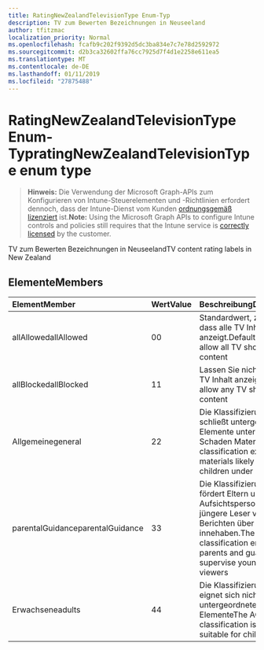 ```yaml
---
title: RatingNewZealandTelevisionType Enum-Typ
description: TV zum Bewerten Bezeichnungen in Neuseeland
author: tfitzmac
localization_priority: Normal
ms.openlocfilehash: fcafb9c202f9392d5dc3ba834e7c7e78d2592972
ms.sourcegitcommit: d2b3ca32602ffa76cc7925d7f4d1e2258e611ea5
ms.translationtype: MT
ms.contentlocale: de-DE
ms.lasthandoff: 01/11/2019
ms.locfileid: "27875488"
---
```

# <a name="ratingnewzealandtelevisiontype-enum-type"></a><span data-ttu-id="6e01d-103">RatingNewZealandTelevisionType Enum-Typ</span><span class="sxs-lookup"><span data-stu-id="6e01d-103">ratingNewZealandTelevisionType enum type</span></span>

> <span data-ttu-id="6e01d-104">**Hinweis:** Die Verwendung der Microsoft Graph-APIs zum Konfigurieren von Intune-Steuerelementen und -Richtlinien erfordert dennoch, dass der Intune-Dienst vom Kunden [ordnungsgemäß lizenziert](https://go.microsoft.com/fwlink/?linkid=839381) ist.</span><span class="sxs-lookup"><span data-stu-id="6e01d-104">**Note:** Using the Microsoft Graph APIs to configure Intune controls and policies still requires that the Intune service is [correctly licensed](https://go.microsoft.com/fwlink/?linkid=839381) by the customer.</span></span>

<span data-ttu-id="6e01d-105">TV zum Bewerten Bezeichnungen in Neuseeland</span><span class="sxs-lookup"><span data-stu-id="6e01d-105">TV content rating labels in New Zealand</span></span>
## <a name="members"></a><span data-ttu-id="6e01d-106">Elemente</span><span class="sxs-lookup"><span data-stu-id="6e01d-106">Members</span></span>
|<span data-ttu-id="6e01d-107">Element</span><span class="sxs-lookup"><span data-stu-id="6e01d-107">Member</span></span>|<span data-ttu-id="6e01d-108">Wert</span><span class="sxs-lookup"><span data-stu-id="6e01d-108">Value</span></span>|<span data-ttu-id="6e01d-109">Beschreibung</span><span class="sxs-lookup"><span data-stu-id="6e01d-109">Description</span></span>|
|:---|:---|:---|
|<span data-ttu-id="6e01d-110">allAllowed</span><span class="sxs-lookup"><span data-stu-id="6e01d-110">allAllowed</span></span>|<span data-ttu-id="6e01d-111">0</span><span class="sxs-lookup"><span data-stu-id="6e01d-111">0</span></span>|<span data-ttu-id="6e01d-112">Standardwert, zulassen, dass alle TV Inhalt anzeigt.</span><span class="sxs-lookup"><span data-stu-id="6e01d-112">Default value, allow all TV shows content</span></span>|
|<span data-ttu-id="6e01d-113">allBlocked</span><span class="sxs-lookup"><span data-stu-id="6e01d-113">allBlocked</span></span>|<span data-ttu-id="6e01d-114">1</span><span class="sxs-lookup"><span data-stu-id="6e01d-114">1</span></span>|<span data-ttu-id="6e01d-115">Lassen Sie nicht, dass alle TV Inhalt anzeigt.</span><span class="sxs-lookup"><span data-stu-id="6e01d-115">Do not allow any TV shows content</span></span>|
|<span data-ttu-id="6e01d-116">Allgemeine</span><span class="sxs-lookup"><span data-stu-id="6e01d-116">general</span></span>|<span data-ttu-id="6e01d-117">2</span><span class="sxs-lookup"><span data-stu-id="6e01d-117">2</span></span>|<span data-ttu-id="6e01d-118">Die Klassifizierung G schließt untergeordnete Elemente unter 14 Schaden Materialien</span><span class="sxs-lookup"><span data-stu-id="6e01d-118">The G classification excludes materials likely to harm children under 14</span></span>|
|<span data-ttu-id="6e01d-119">parentalGuidance</span><span class="sxs-lookup"><span data-stu-id="6e01d-119">parentalGuidance</span></span>|<span data-ttu-id="6e01d-120">3</span><span class="sxs-lookup"><span data-stu-id="6e01d-120">3</span></span>|<span data-ttu-id="6e01d-121">Die Klassifizierung PGR fördert Eltern und Aufsichtspersonen jüngere Leser von Berichten über innehaben.</span><span class="sxs-lookup"><span data-stu-id="6e01d-121">The PGR classification encourages parents and guardians to supervise younger viewers</span></span>|
|<span data-ttu-id="6e01d-122">Erwachsene</span><span class="sxs-lookup"><span data-stu-id="6e01d-122">adults</span></span>|<span data-ttu-id="6e01d-123">4</span><span class="sxs-lookup"><span data-stu-id="6e01d-123">4</span></span>|<span data-ttu-id="6e01d-124">Die Klassifizierung AO eignet sich nicht für untergeordnete Elemente</span><span class="sxs-lookup"><span data-stu-id="6e01d-124">The AO classification is not suitable for children</span></span>|



